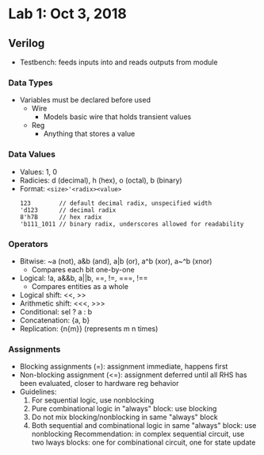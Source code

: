 # Lab 1: Oct 3, 2018
## Verilog
* Testbench: feeds inputs into and reads outputs from module
### Data Types
* Variables must be declared before used
  * Wire
    * Models basic wire that holds transient values
  * Reg
    * Anything that stores a value
### Data Values
* Values: 1, 0
* Radicies: d (decimal), h (hex), o (octal), b (binary)
* Format: `<size>'<radix><value>`
   ```
   123        // default decimal radix, unspecified width
   'd123      // decimal radix
   8'h7B      // hex radix
   'b111_1011 // binary radix, underscores allowed for readability
   ```
### Operators
* Bitwise: ~a (not), a&b (and), a|b (or), a^b (xor), a~^b (xnor) 
  * Compares each bit one-by-one
* Logical: !a, a&&b, a||b, ==, !=, ===, !==
  * Compares entities as a whole
* Logical shift: <<, >>
* Arithmetic shift: <<<, >>>
* Conditional: sel ? a : b
* Concatenation: {a, b}
* Replication: {n{m}} (represents m n times)
### Assignments
* Blocking assignments (=): assignment immediate, happens first
* Non-blocking assignment (<=): assignment deferred until all RHS has been evaluated, closer to hardware reg behavior
* Guidelines:
  1. For sequential logic, use nonblocking
  2. Pure combinational logic in "always" block: use blocking
  3. Do not mix blocking/nonblocking in same "always" block
  4. Both sequential and combinational logic in same "always" block: use nonblocking
  Recommendation: in complex sequential circuit, use two lways blocks: one for combinational circuit, one for state update
